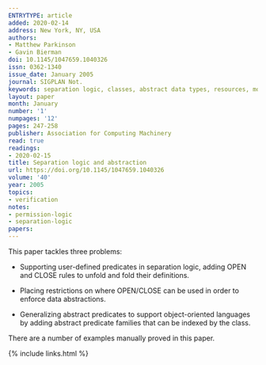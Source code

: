 ```yaml
---
ENTRYTYPE: article
added: 2020-02-14
address: New York, NY, USA
authors:
- Matthew Parkinson
- Gavin Bierman
doi: 10.1145/1047659.1040326
issn: 0362-1340
issue_date: January 2005
journal: SIGPLAN Not.
keywords: separation logic, classes, abstract data types, resources, modularity
layout: paper
month: January
number: '1'
numpages: '12'
pages: 247-258
publisher: Association for Computing Machinery
read: true
readings:
- 2020-02-15
title: Separation logic and abstraction
url: https://doi.org/10.1145/1047659.1040326
volume: '40'
year: 2005
topics:
- verification
notes:
- permission-logic
- separation-logic
papers:
---
```


This paper tackles three problems:

- Supporting user-defined predicates in separation logic,
  adding OPEN and CLOSE rules to unfold and fold
  their definitions.

- Placing restrictions on where OPEN/CLOSE can be used
  in order to enforce data abstractions.

- Generalizing abstract predicates to support object-oriented
  languages by adding abstract predicate families that can be
  indexed by the class.

There are a number of examples manually proved in this paper.

{% include links.html %}
